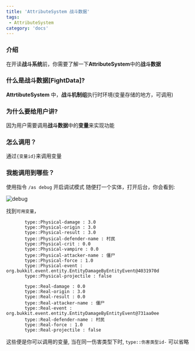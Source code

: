 ```yaml
---
title: 'AttributeSystem 战斗数据'
tags:
 - AttributeSystem
category: 'docs'
---
```


### 介绍

在开读**战斗系统**前，你需要了解一下**AttributeSystem**中的**战斗数据**

### 什么是战斗数据[FightData]?

**AttrtibuteSystem** 中，**战斗机制组**执行时环境(变量存储的地方，可调用)

### 为什么要给用户讲?

因为用户需要调用**战斗数据**中的**变量**来实现功能

### 怎么调用？

通过`{变量id}`来调用变量

### 我能调用到哪些？

使用指令 `/as debug` 开启调试模式
随便打一个实体，打开后台，你会看到:

![debug](https:///assets/docs/attsystem/fight/debug.jpg)

找到`可用变量`，

```
       type::Physical-damage : 3.0
       type::Physical-origin : 3.0
       type::Physical-result : 3.0
       type::Physical-defender-name : 村民
       type::Physical-crit : 0.0
       type::Physical-vampire : 0.0
       type::Physical-attacker-name : 僵尸
       type::Physical-force : 1.0
       type::Physical-event : org.bukkit.event.entity.EntityDamageByEntityEvent@4031970d
       type::Physical-projectile : false

       type::Real-damage : 0.0
       type::Real-origin : 3.0
       type::Real-result : 0.0
       type::Real-attacker-name : 僵尸
       type::Real-event : org.bukkit.event.entity.EntityDamageByEntityEvent@731aa0ee
       type::Real-defender-name : 村民
       type::Real-force : 1.0
       type::Real-projectile : false
```

这些便是你可以调用的变量, 当在同一伤害类型下时, `type::伤害类型id-` 可以省略
